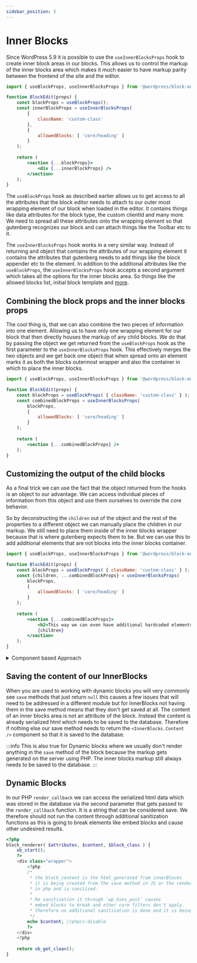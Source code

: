 ```yaml
---
sidebar_position: 5
---
```


# Inner Blocks

Since WordPress 5.9 it is possible to use the `useInnerBlocksProps` hook to create inner block areas in our blocks. This allows us to control the markup of the inner blocks area which makes it much easier to have markup parity between the frontend of the site and the editor.

```jsx
import { useBlockProps, useInnerBlocksProps } from '@wordpress/block-editor';

function BlockEdit(props) {
	const blockProps = useBlockProps();
	const innerBlockProps = useInnerBlocksProps(
		{
			className: 'custom-class'
		},
		{
			allowedBlocks: [ 'core/heading' ]
		}
	);
	
	return (
		<section {...blockProps}>
			<div {...innerBlockProps} />
		</section>
	);
}
```

The `useBlockProps` hook as described earlier allows us to get access to all the attributes that the block editor needs to attach to our outer most wrapping element of our block when loaded in the editor. It contains things like data attributes for the block type, the custom clientId and many more. We need to spread all these attributes onto the wrapping element so that gutenberg recognizes our block and can attach things like the Toolbar etc to it.

The `useInnerBlocksProps` hook works in a very similar way. Instead of returning and object that contains the attributes of our wrapping element it contains the attributes that gutenberg needs to add things like the block appender etc to the element. In addition to the additional attributes like the `useBlockProps`, the `useInnerBlocksProps` hook accepts a second argument which takes all the options for the inner blocks area. So things like the allowed blocks list, initial block template and [more](https://github.com/WordPress/gutenberg/tree/trunk/packages/block-editor/src/components/inner-blocks#props).

## Combining the block props and the inner blocks props

The cool thing is, that we can also combine the two pieces of information into one element. Allowing us to have only one wrapping element for our block that then directly houses the markup of any child blocks. We do that by passing the object we get returned from the `useBlockProps` hook as the first parameter to the `useInnerBlocksProps` hook. This effectively merges the two objects and we get back one object that when spread onto an element marks it as both the blocks outermost wrapper and also the container in which to place the inner blocks.

```jsx
import { useBlockProps, useInnerBlocksProps } from '@wordpress/block-editor';

function BlockEdit(props) {
	const blockProps = useBlockProps( { className: 'custom-class' } );
	const combinedBlockProps = useInnerBlocksProps(
		blockProps,
		{
			allowedBlocks: [ 'core/heading' ]
		}
	);
	
	return (
		<section {...combinedBlockProps} />
	);
}
```

## Customizing the output of the child blocks

As a final trick we can use the fact that the object returned from the hooks is an object to our advantage. We can access individual pieces of information from this object and use them ourselves to override the core behavior.

So by deconstructing the `children` out of the object and the rest of the properties to a different object we can manually place the children in our markup. We still need to place them inside of the inner blocks wrapper because that is where gutenberg expects them to be. But we can use this to add additional elements that are not blocks into the inner blocks container.

```jsx
import { useBlockProps, useInnerBlocksProps } from '@wordpress/block-editor';

function BlockEdit(props) {
	const blockProps = useBlockProps( { className: 'custom-class' } );
	const {children, ...combinedBlockProps} = useInnerBlocksProps(
		blockProps,
		{
			allowedBlocks: [ 'core/heading' ]
		}
	);
	
	return (
		<section {...combinedBlockProps}>
			<h2>This way we can even have additional hardcoded elements at the same level as out inner blocks</h2>>
			{children}
		</section>
	);
}
```

<details>

<summary>Component based Approach</summary>

Before the `useInnerBlocksProps` hook was introduced the only way to work with inner blocks was to import the `InnerBlocks` component from the `@wordpress/block-editor` package.

It accepts all the same arguments as the second parameter of the hook and allows you to place the inner blocks area anywhere inside of your markup.

```jsx title="edit.js"
import { useBlockProps, InnerBlocks } from '@wordpress/block-editor';

function BlockEdit(props) {
	const blockProps = useBlockProps();
	
	return (
		<section {...blockProps}>
			<InnerBlocks
				allowedBlocks={ [ 'core/heading' ] }
			/>
		</section>
	);
}
```

The downside of using the component is that the editor adds two levels of additional div's to the editor markup in order to get the inner blocks to render correctly. This limitation makes it much more difficult to style inner block areas because you cannot _just_ apply the same styling as the frontend but instead need to write custom overrides for the editor.

</details>

## Saving the content of our InnerBlocks

When you are used to working with dynamic blocks you will very commonly see `save` methods that just return `null` this causes a few issues that will need to be addressed in a different module but for InnerBlocks not having them in the save method means that they don't get saved at all.
The content of an inner blocks area is not an attribute of the block. Instead the content is already serialized html which needs to be saved to the database. Therefore if nothing else our save method needs to return the `<InnerBlocks.Content />` component so that it is saved to the database.

:::info
This is also true for Dynamic blocks where we usually don't render anything in the `save` method of the block because the markup gets generated on the server using PHP. The inner blocks markup still always needs to be saved to the database.
:::

## Dynamic Blocks

In our PHP `render_callback` we can access the serialized html data which was stored in the database via the second parameter that gets passed to the `render_callback` function. It is a string that can be considered save. We therefore should not run the content through additional sanitization functions as this is going to break elements like embed blocks and cause other undesired results.

```php
<?php 
block_renderer( $attributes, $content, $block_class ) {
	ob_start();
	?>
	<div class="wrapper">
		<?php
		/*
		 * the block_content is the html generated from innerBlocks
		 * it is being created from the save method in JS or the render_callback
		 * in php and is sanitized.
		 *
		 * Re sanitization it through `wp_kses_post` causes
		 * embed blocks to break and other core filters don't apply.
		 * therefore no additional sanitization is done and it is being output as is
		 */
		echo $content; //phpcs:disable
		?>
	</div>
	<?php 
		
	return ob_get_clean();
}
```
